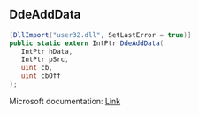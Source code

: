 ## DdeAddData

```csharp
[DllImport("user32.dll", SetLastError = true)]
public static extern IntPtr DdeAddData(
   IntPtr hData,
   IntPtr pSrc,
   uint cb,
   uint cbOff
);
```

Microsoft documentation: [Link](https://learn.microsoft.com/en-us/windows/win32/api/ddeml/nf-ddeml-ddeadddata)
